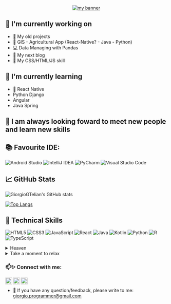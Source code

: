 <p align="center">
  <a href="https://agrotecnica.altervista.org/" target="_blank" rel="noreferrer"><img src="https://agrotecnica.altervista.org/wp-content/uploads/2022/11/Screenshot-2022-11-16-214822.png" alt="my banner"></a>
</p>

## 🔭 I'm currently working on

- 👋 My old projects
- 👀 GIS - Agricultural App (React-Native? - Java - Python)
- 💻 Data Managing with Pandas
- 🎨 My next blog
- 📸 My CSS/HTML/JS skill

## 🌱 I'm currently learning

- 📱 React Native
- Python Django
- Angular
- Java Spring   

## 💞️ I am always looking foward to meet new people and learn new skills
 
## 📚 Favourite IDE: 

![Android Studio](https://img.shields.io/badge/Android%20Studio-3DDC84.svg?style=for-the-badge&logo=android-studio&logoColor=white)
![IntelliJ IDEA](https://img.shields.io/badge/IntelliJIDEA-000000.svg?style=for-the-badge&logo=intellij-idea&logoColor=white)
![PyCharm](https://img.shields.io/badge/pycharm-143?style=for-the-badge&logo=pycharm&logoColor=black&color=black&labelColor=green)
![Visual Studio Code](https://img.shields.io/badge/Visual%20Studio%20Code-0078d7.svg?style=for-the-badge&logo=visual-studio-code&logoColor=white)

## 📈 GitHub Stats 

![GiorgioGTelian's GitHub stats](https://github-readme-stats.vercel.app/api?username=giorgioGTelian&show_icons=true&theme=radical)

[![Top Langs](https://github-readme-stats.vercel.app/api/top-langs/?username=giorgioGTelian&layout=compact)](https://github.com/giorgioGTelian/github-readme-stats)

<codersrank-summary username="giorgiogtelian" layout="vertical"></codersrank-summary>


## 💼 Technical Skills

![HTML5](https://img.shields.io/badge/html5-%23E34F26.svg?style=for-the-badge&logo=html5&logoColor=white)
![CSS3](https://img.shields.io/badge/css3-%231572B6.svg?style=for-the-badge&logo=css3&logoColor=white)
![JavaScript](https://img.shields.io/badge/javascript-%23323330.svg?style=for-the-badge&logo=javascript&logoColor=%23F7DF1E)
![React](https://img.shields.io/badge/react-%2320232a.svg?style=for-the-badge&logo=react&logoColor=%2361DAFB)
![Java](https://img.shields.io/badge/java-%23ED8B00.svg?style=for-the-badge&logo=java&logoColor=white)
![Kotlin](https://img.shields.io/badge/kotlin-%237F52FF.svg?style=for-the-badge&logo=kotlin&logoColor=white)
![Python](https://img.shields.io/badge/python-3670A0?style=for-the-badge&logo=python&logoColor=ffdd54)
![R](https://img.shields.io/badge/r-%23276DC3.svg?style=for-the-badge&logo=r&logoColor=white)
![TypeScript](https://img.shields.io/badge/typescript-%23007ACC.svg?style=for-the-badge&logo=typescript&logoColor=white)


<details><summary>Heaven</summary>
<p>

![Sit back and relax](https://agrotecnica.altervista.org/wp-content/uploads/2022/03/Opera-darte-scaled.jpeg)

</p>
</details>

<details><summary>Take a moment to relax</summary>
<p>

![Sit back and relax](https://agrotecnica.altervista.org/wp-content/uploads/2018/07/6129654-rainy-day-images.gif)
 
  
</p>
</details>
<!---
giorgioGTelian/giorgioGTelian is a ✨ special ✨ repository because its `README.md` (this file) appears on your GitHub profile.
You can click the Preview link to take a look at your changes.
---> 

### 📫✨ Connect with me:

<a href="https://www.linkedin.com/in/giorgio-tassinari-518b28100/"><img align="left" src="https://raw.githubusercontent.com/yushi1007/yushi1007/main/images/linkedin.svg" alt="Yu Shi | LinkedIn" width="21px"/></a>
<a href="https://www.instagram.com/gio.tassen/"><img align="left" src="https://raw.githubusercontent.com/yushi1007/yushi1007/main/images/instagram.svg" alt="Yu Shi | Instagram" width="21px"/></a>
<a href="http://programmer.altervista.org/Web_Developer.html"><img align="left" src="https://raw.githubusercontent.com/yushi1007/yushi1007/main/images/medium.svg" alt="Yu Shi | Medium" width="21px"/></a>
</br>
- 💬 If you have any question/feedback, please write to me: giorgio.programmer@gmail.com

